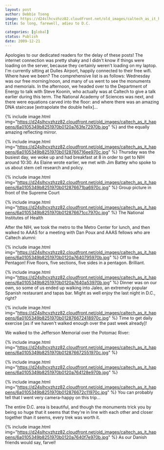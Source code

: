 ```yaml
---
layout: post
author: Debbie Tseng
image: https://d24slhcvzhzz82.cloudfront.net/old_images/caltech_as_it_happens/6a0105349b8251970b0128766711b4970c.jpg
title: So long, farewell, adieu to D.C.

categories: [global]
status: Publish
date: 2009-12-21
---
```


Apologies to our dedicated readers for the delay of these posts! The internet connection was pretty shaky and I didn't know if things were loading on the server, because they certainly weren't loading on my laptop. I'm currently sitting at Dulles Airport, happily connected to their free wifi. 
Where have we been? The comprehensive list is as follows: Wednesday was our free morning/noon, and many of us went to see the monuments and memorials. In the afternoon, we headed over to the Department of Energy to talk with Steve Koonin, who actually was at Caltech to give a talk earlier during this term. The National Academy of Sciences was next, and there were equations carved into the floor:
and where there was an amazing DNA staircase [extrapolate the double helix]...


{% include image.html img="https://d24slhcvzhzz82.cloudfront.net/old_images/caltech_as_it_happens/6a0105349b8251970b0120a763fe72970b.jpg" %}
and the equally amazing reflecting mirror.


{% include image.html img="https://d24slhcvzhzz82.cloudfront.net/old_images/caltech_as_it_happens/6a0105349b8251970b0128766716ee970c.jpg" %}
Thursday was the busiest day, we woke up and had breakfast at 8 in order to get to NIH around 10:30. As Elaine wrote earlier, we met with Jim Battey who spoke to us about stem cell research and policy.


{% include image.html img="https://d24slhcvzhzz82.cloudfront.net/old_images/caltech_as_it_happens/6a0105349b8251970b012876671ba6970c.jpg" %}
Group picture in front of the Supreme Court


{% include image.html img="https://d24slhcvzhzz82.cloudfront.net/old_images/caltech_as_it_happens/6a0105349b8251970b012876671cc7970c.jpg" %}
The National Institutes of Health

After the NIH, we took the metro to the Metro Center for lunch, and then walked to AAAS for a meeting with Dan Poux and AAAS fellows who are Caltech alumni:


{% include image.html img="https://d24slhcvzhzz82.cloudfront.net/old_images/caltech_as_it_happens/6a0105349b8251970b0120a7640795970b.jpg" %}
Off to the Pentagon! Five floors, five sections, five sides in a pentagon. Brilliant.


{% include image.html img="https://d24slhcvzhzz82.cloudfront.net/old_images/caltech_as_it_happens/6a0105349b8251970b0120a7640a53970b.jpg" %}
Dinner was on our own, so some of us ended up walking into Jaleo, an extremely popular Spanish restaurant and tapas bar. Might as well enjoy the last night in D.C., right? 


{% include image.html img="https://d24slhcvzhzz82.cloudfront.net/old_images/caltech_as_it_happens/6a0105349b8251970b012876672418970c.jpg" %}
Time to get daily exercise [as if we haven't walked enough over the past week already]! 

We walked to the Jefferson Memorial over the Potomac River:


{% include image.html img="https://d24slhcvzhzz82.cloudfront.net/old_images/caltech_as_it_happens/6a0105349b8251970b012876672551970c.jpg" %}


{% include image.html img="https://d24slhcvzhzz82.cloudfront.net/old_images/caltech_as_it_happens/6a0105349b8251970b0120a764128e970b.jpg" %}


{% include image.html img="https://d24slhcvzhzz82.cloudfront.net/old_images/caltech_as_it_happens/6a0105349b8251970b012876672c11970c.jpg" %}
You can probably tell that I went very camera-happy on this trip... 

The entire D.C. area is beautiful, and though the monuments trick you by being so huge that it seems that they're in line with each other and closer together than it seems, every trek was worth it.


{% include image.html img="https://d24slhcvzhzz82.cloudfront.net/old_images/caltech_as_it_happens/6a0105349b8251970b0120a7640f7e970b.jpg" %}
As our Danish friends would say, farvel!
